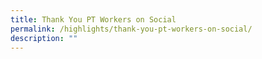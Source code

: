 ```yaml
---
title: Thank You PT Workers on Social
permalink: /highlights/thank-you-pt-workers-on-social/
description: ""
---
```

